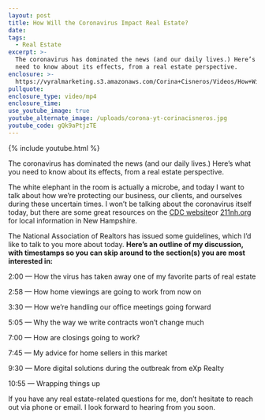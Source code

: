 ```yaml
---
layout: post
title: How Will the Coronavirus Impact Real Estate?
date:
tags:
  - Real Estate
excerpt: >-
  The coronavirus has dominated the news (and our daily lives.) Here’s what you
  need to know about its effects, from a real estate perspective.
enclosure: >-
  https://vyralmarketing.s3.amazonaws.com/Corina+Cisneros/Videos/How+Will+the+Coronavirus+Impact+Real+Estate_.mp4
pullquote:
enclosure_type: video/mp4
enclosure_time:
use_youtube_image: true
youtube_alternate_image: /uploads/corona-yt-corinacisneros.jpg
youtube_code: gQk9aPtjzTE
---
```


{% include youtube.html %}

The coronavirus has dominated the news (and our daily lives.) Here’s what you need to know about its effects, from a real estate perspective.

The white elephant in the room is actually a microbe, and today I want to talk about how we’re protecting our business, our clients, and ourselves during these uncertain times. I won’t be talking about the coronavirus itself today, but there are some great resources on the [CDC website](https://www.cdc.gov/coronavirus/2019-ncov/index.html)or [211nh.org](http://211nh.org) for local information in New Hampshire.

The National Association of Realtors has issued some guidelines, which I’d like to talk to you more about today. **Here’s an outline of my discussion, with timestamps so you can skip around to the section(s) you are most&nbsp; interested in:**

2:00 — How the virus has taken away one of my favorite parts of real estate

2:58 — How home viewings are going to work from now on

3:30 — How we’re handling our office meetings going forward

5:05 — Why the way we write contracts won’t change much

7:00 — How are closings going to work?

7:45 — My advice for home sellers in this market

9:30 — More digital solutions during the outbreak from eXp Realty

10:55 — Wrapping things up

If you have any real estate-related questions for me, don’t hesitate to reach out via phone or email. I look forward to hearing from you soon.